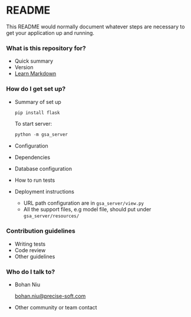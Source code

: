 # README #

This README would normally document whatever steps are necessary to get your application up and running.

### What is this repository for? ###

* Quick summary
* Version
* [Learn Markdown](https://bitbucket.org/tutorials/markdowndemo)

### How do I get set up? ###

* Summary of set up

  ```python
  pip install flask
  ```

  To start server:

  ```python
  python -m gsa_server
  ```

* Configuration

* Dependencies

* Database configuration

* How to run tests

* Deployment instructions

  * URL path configuration are in `gsa_server/view.py`
  * All the support files, e.g model file, should put under `gsa_server/resources/`

### Contribution guidelines ###

* Writing tests
* Code review
* Other guidelines

### Who do I talk to? ###

* Bohan Niu

  bohan.niu@precise-soft.com

* Other community or team contact